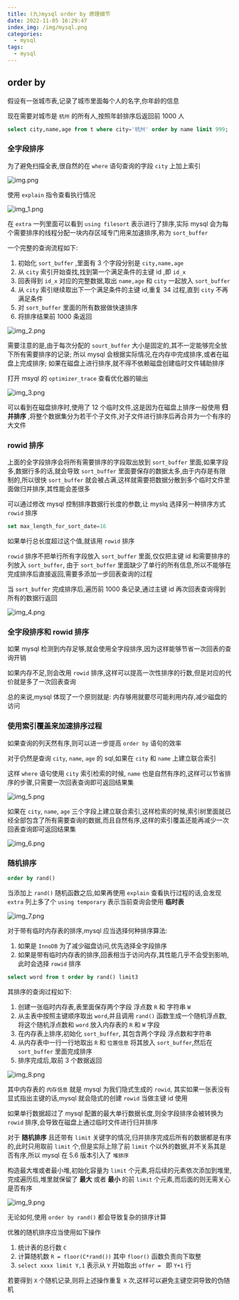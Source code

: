 ```yaml
---
title: (九)mysql order by 原理细节
date: 2022-11-05 16:29:47
index_img: /img/mysql.png
categories:
  - mysql
tags:
  - mysql
---
```


## order by

假设有一张城市表,记录了城市里面每个人的名字,你年龄的信息

现在需要对城市是 `杭州` 的所有人,按照年龄排序后返回前 1000 人

```sql
select city,name,age from t where city='杭州' order by name limit 999;
```

### 全字段排序

为了避免扫描全表,很自然的在 `where` 语句查询的字段 `city` 上加上索引

![img.png](https://tva1.sinaimg.cn/large/008vK57jgy1h7ugsbrl2wj30th0fbjuw.jpg)

使用 `explain` 指令查看执行情况

![img_1.png](https://tva1.sinaimg.cn/large/008vK57jgy1h7ugsiczttj31bh041jxx.jpg)

在 `extra` 一列里面可以看到 `using filesort` 表示进行了排序,实际 mysql 会为每个需要排序的线程分配一块内存区域专门用来加速排序,称为 `sort_buffer`

一个完整的查询流程如下:
1. 初始化 `sort_buffer` ,里面有 3 个字段分别是 `city,name,age` 
2. 从 `city` 索引开始查找,找到第一个满足条件的主键 id ,即 `id_x`
3. 回表得到 `id_x` 对应的完整数据,取出 `name,age` 和 `city` 一起放入 `sort_buffer`
4. 从 `city` 索引继续取出下一个满足条件的主键 id,重复 34 过程,直到 `city` 不再满足条件
5. 对 `sort_buffer` 里面的所有数据做快速排序
6. 将排序结果前 1000 条返回

![img_2.png](https://tva1.sinaimg.cn/large/008vK57jgy1h7ugsnhzo9j30m60gbtd4.jpg)

需要注意的是,由于每次分配的 `sourt_buffer` 大小是固定的,其不一定能够完全放下所有需要排序的记录; 所以 mysql 会根据实际情况,在内存中完成排序,或者在磁盘上完成排序; 如果在磁盘上进行排序,就不得不依赖磁盘创建临时文件辅助排序

打开 msyql 的 `optimizer_trace` 查看优化器的输出

![img_3.png](https://tva1.sinaimg.cn/large/008vK57jgy1h7ugt1fzvoj30mt05twgy.jpg)

可以看到在磁盘排序时,使用了 12 个临时文件,这是因为在磁盘上排序一般使用 **归并排序** ,将整个数据集分为若干个子文件,对子文件进行排序后再合并为一个有序的大文件

### rowid 排序

上面的全字段排序会将所有需要排序的字段取出放到 `sort_buffer` 里面,如果字段多,数据行多的话,就会导致 `sort_buffer` 里面要保存的数据太多,由于内存是有限制的,所以很快 `sort_buffer` 就会被占满,这样就需要把数据分散到多个临时文件里面做归并排序,其性能会差很多

可以通过修改 mysql 控制排序数据行长度的参数,让 myslq 选择另一种排序方式 `rowid` 排序

```sql
set max_length_for_sort_date=16
```

如果单行总长度超过这个值,就该用 `rowid` 排序

`rowid` 排序不把单行所有字段放入 `sort_buffer` 里面,仅仅把主键 id 和需要排序的列放入 `sort_buffer`, 由于 `sort_buffer` 里面缺少了单行的所有信息,所以不能够在完成排序后直接返回,需要多添加一步回表查询的过程

当 `sort_buffer` 完成排序后,遍历前 1000 条记录,通过主键 id 再次回表查询得到所有的数据行返回

![img_4.png](https://tva1.sinaimg.cn/large/008vK57jgy1h7ugst18g8j30n10hhtf6.jpg)

### 全字段排序和 rowid 排序

如果 mysql 检测到内存足够,就会使用全字段排序,因为这样能够节省一次回表的查询开销

如果内存不足,则会改用 `rowid` 排序,这样可以提高一次性排序的行数,但是对应的代价就是多了一次回表查询

总的来说,mysql 体现了一个原则就是: 内存够用就要尽可能利用内存,减少磁盘的访问

### 使用索引覆盖来加速排序过程

如果查询的列天然有序,则可以进一步提高 `order by` 语句的效率

对于仍然是查询 `city`, `name`, `age` 的 sql,如果在 `city` 和 `name` 上建立联合索引

这样 `where` 语句使用 `city` 索引检索的时候, `name` 也是自然有序的,这样可以节省排序的步骤,只需要一次回表查询即可返回结果集

![img_5.png](https://tva1.sinaimg.cn/large/008vK57jgy1h7ugt8teb7j30lq08xacf.jpg)

如果在 `city`, `name`, `age` 三个字段上建立联合索引,这样检索的时候,索引树里面就已经全部包含了所有需要查询的数据,而且自然有序,这样的索引覆盖还能再减少一次回表查询即可返回结果集

![img_6.png](https://tva1.sinaimg.cn/large/008vK57jgy1h7ugtf3quvj30he09cmyt.jpg)


### 随机排序

```sql
order by rand()
```

当添加上 `rand()` 随机函数之后,如果再使用 `explain` 查看执行过程的话,会发现 `extra` 列上多了个 `using temporary` 表示当前查询会使用 **临时表**

![img_7.png](https://tva1.sinaimg.cn/large/008vK57jgy1h7uhsdqh5nj307w01yq3k.jpg)

对于带有临时内存表的排序,mysql 应当选择何种排序算法:
1. 如果是 `InnoDB` 为了减少磁盘访问,优先选择全字段排序
2. 如果是带有临时内存表的排序,回表相当于访问内存,其性能几乎不会受到影响,此时会选择 `rowid` 排序

```sql
select word from t order by rand() limit3
```
其排序的查询过程如下:
1. 创建一张临时内存表,表里面保存两个字段 浮点数 `R` 和 字符串 `W`
2. 从主表中按照主键顺序取出 `word`,并且调用 `rand()` 函数生成一个随机浮点数,将这个随机浮点数和 `word` 放入内存表的 `R` 和 `W` 字段
3. 在内存表上排序,初始化 `sort_buffer`, 其包含两个字段 浮点数和字符串
4. 从内存表中一行一行地取出 `R` 和 `位置信息` 将其放入 `sort_buffer`,然后在 `sort_buffer` 里面完成排序
5. 排序完成后,取前 3 个数据返回

![img_8.png](https://tva1.sinaimg.cn/large/008vK57jgy1h7uhskxbg6j30o30hrjvf.jpg)

其中内存表的 `内存信息` 就是 mysql 为我们隐式生成的 `rowid`, 其实如果一张表没有显式指出主键的话,mysql 就会隐式的创建 `rowid` 当做主键 id 使用

如果单行数据超过了 mysql 配置的最大单行数据长度,则全字段排序会被转换为 `rowid` 排序,会导致在磁盘上通过临时文件进行归并排序

对于 **随机排序** 且还带有 `limit` 关键字的情况,归并排序完成后所有的数据都是有序的,此时只用取前 `limit` 个,但是实际上除了前 `limit` 个以外的数据,并不关系其是否有序,所以 mysql 在 5.6 版本引入了 `堆排序` 

构造最大堆或者最小堆,初始化容量为 `limit` 个元素,将后续的元素依次添加到堆里,完成遍历后,堆里就保留了 **最大** 或者 **最小** 的前 `limit` 个元素,而后面的则无需关心是否有序

![img_9.png](https://tva1.sinaimg.cn/large/008vK57jgy1h7uhsquhy8j30o00dqagy.jpg)

无论如何,使用 `order by rand()` 都会导致复杂的排序计算

优雅的随机排序应当使用如下操作

1. 统计表的总行数 `C`
2. 计算随机数 `R = floor(C*rand())` 其中 `floor()` 函数负责向下取整
3. `select xxxx limit Y,1` 表示从 `Y` 开始取出 `offer = ` 即 `Y+1` 行

若要得到 `X` 个随机记录,则将上述操作重复 `X` 次,这样可以避免主键空洞导致的伪随机